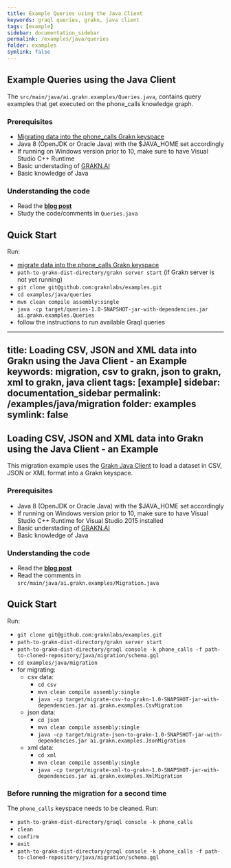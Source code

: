 ```yaml
---
title: Example Queries using the Java Client
keywords: graql queries, grakn, java client
tags: [example]
sidebar: documentation_sidebar
permalink: /examples/java/queries
folder: examples
symlink: false
---
```


## Example Queries using the Java Client

The `src/main/java/ai.grakn.examples/Queries.java`, contains query examples that get executed on the phone_calls knowledge graph.

### Prerequisites

- [Migrating data into the phone_calls Grakn keyspace](https://github.com/graknlabs/examples/tree/master/java/migration)
- Java 8 (OpenJDK or Oracle Java) with the $JAVA_HOME set accordingly
- If running on Windows version prior to 10, make sure to have Visual Studio C++ Runtime
- Basic understading of [GRAKN.AI](http://dev.grakn.ai/docs)
- Basic knowledge of Java

### Understanding the code

- Read the **[blog post](...)**
- Study the code/comments in `Queries.java`

## Quick Start

Run:

- [migrate data into the phone_calls Grakn keyspace](https://github.com/graknlabs/examples/tree/master/java/migration)
- `path-to-grakn-dist-directory/grakn server start` (if Grakn server is not yet running)
- `git clone git@github.com:graknlabs/examples.git`
- `cd examples/java/queries`
- `mvn clean compile assembly:single`
- `java -cp target/queries-1.0-SNAPSHOT-jar-with-dependencies.jar ai.grakn.examples.Queries`
- follow the instructions to run available Graql queries




---
title: Loading CSV, JSON and XML data into Grakn using the Java Client - an Example
keywords: migration, csv to grakn, json to grakn, xml to grakn, java client
tags: [example]
sidebar: documentation_sidebar
permalink: /examples/java/migration
folder: examples
symlink: false
---

## Loading CSV, JSON and XML data into Grakn using the Java Client - an Example

This migration example uses the [Grakn Java Client](https://github.com/graknlabs/grakn/tree/master/client-java) to load a dataset in CSV, JSON or XML format into a Grakn keyspace.

### Prerequisites
- Java 8 (OpenJDK or Oracle Java) with the $JAVA_HOME set accordingly
- If running on Windows version prior to 10, make sure to have Visual Studio C++ Runtime for Visual Studio 2015 installed
- Basic understading of [GRAKN.AI](http://dev.grakn.ai/docs)
- Basic knowledge of Java

### Understanding the code

- Read the **[blog post](https://blog.grakn.ai/loading-data-into-a-grakn-knowledge-graph-using-the-java-client-5f2f1a7f9903)**
- Read the comments in `src/main/java/ai.grakn.examples/Migration.java`

## Quick Start

Run:

- `git clone git@github.com:graknlabs/examples.git`
- `path-to-grakn-dist-directory/grakn server start`
- `path-to-grakn-dist-directory/graql console -k phone_calls -f path-to-cloned-repository/java/migration/schema.gql`
- `cd examples/java/migration`
- for migrating:
    - csv data:
        - `cd csv`
        - `mvn clean compile assembly:single`
        - `java -cp target/migrate-csv-to-grakn-1.0-SNAPSHOT-jar-with-dependencies.jar ai.grakn.examples.CsvMigration`
    - json data:
        - `cd json`
        - `mvn clean compile assembly:single`
        - `java -cp target/migrate-json-to-grakn-1.0-SNAPSHOT-jar-with-dependencies.jar ai.grakn.examples.JsonMigration`
    - xml data:
        - `cd xml`
        - `mvn clean compile assembly:single`
        - `java -cp target/migrate-xml-to-grakn-1.0-SNAPSHOT-jar-with-dependencies.jar ai.grakn.examples.XmlMigration`

### Before running the migration for a second time

The `phone_calls` keyspace needs to be cleaned. Run:

- `path-to-grakn-dist-directory/graql console -k phone_calls`
- `clean`
- `confirm`
- `exit`
- `path-to-grakn-dist-directory/graql console -k phone_calls -f path-to-cloned-repository/java/migration/schema.gql`

